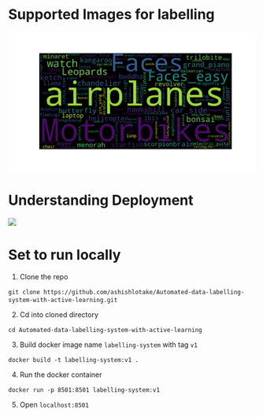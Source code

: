 # Supported Images for labelling
![](./destination_path.png)


# Understanding Deployment
![](./A%20PROJECT%20REPORT%20ON(1).svg)

# Set to run locally

1. Clone the repo
```
git clone https://github.com/ashishlotake/Automated-data-labelling-system-with-active-learning.git
```
2. Cd into cloned directory
```
cd Automated-data-labelling-system-with-active-learning
```
3. Build docker image name ```labelling-system``` with tag ```v1```
```
docker build -t labelling-system:v1 .
```
4. Run the docker container
```
docker run -p 8501:8501 labelling-system:v1 
```
5. Open ```localhost:8501```

